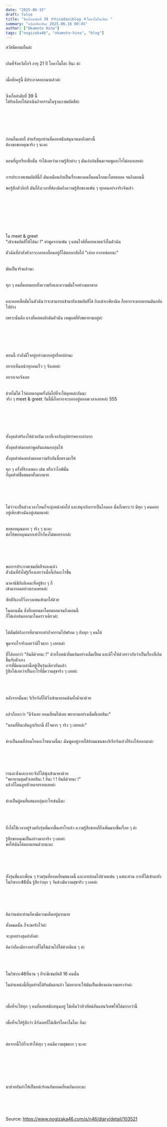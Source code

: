 ```yaml
---
date: "2025-06-15"
draft: false
title: "ซิงเกิ้ลลำดับที่ 39 ＃hinadaniblog ＃โอคาโมโตะฮินะ "
summary: "แปลบล็อกฮินะ 2025.06.16 00:45"
author: ["Okamoto Hina"]
tags: ["nogizaka46", "okamoto-hina", "blog"]
---
```


สวัสดีตอนเย็นค่ะ\
\
\
เกิดที่จังหวัดไอจิ อายุ 21 ปี โอคาโมโตะ ฮินะ ค่ะ\
\
\
เมื่อสักครู่นี้ มีประกาศออกมาแล้วค่ะ\
\
\
ซิงเกิ้ลลำดับที่ 39 นี้\
ได้รับเลือกให้ดำเนินกิจกรรมในฐานะเซมบัตสึค่ะ\
\
\
\
\
\
\
ก่อนอื่นเลยก็ สำหรับทุกท่านที่คอยสนับสนุนจนมาถึงตรงนี้\
ต้องขอขอบคุณจริง ๆ นะคะ\
\
\
ตอนที่ถูกเรียกชื่อนั้น จำได้เลยว่าความรู้สึกต่าง ๆ มันเอ่อล้นขึ้นมาจนพูดอะไรไม่ออกเลยค่ะ\
\
\
การประกาศเซมบัตสึนี้ก็ มันเหมือนกับเป็นเรื่องของคนอื่นคนไกลมาโดยตลอด จนถึงตอนนี้\
\
พอรู้สึกตัวอีกที มันก็ถึงเวลาที่ต้องคิดถึงความรู้สึกของแฟน ๆ ทุกคนอย่างจริงจังแล้ว\
\
\
\
\
\
\
\
\
ใน meet & greet\
"เข้าเซมบัตสึให้ได้นะ !" คำพูดจากแฟน ๆ แสนใจดีที่คอยคาดหวังในตัวฉัน\
\
ตัวฉันที่กำลังหัวเราะกลบเกลื่อนอยู่ก็ได้ตอบกลับไป "เอ่ออ ยากหน่อยนะ"\
\
\
มันเป็นจริงแล้วนะ\
\
\
ทุก ๆ คนที่คอยมอบทั้งความรักและความมั่นใจอย่างมหาศาล\
\
\
และคอยเชื่อมั่นในตัวฉันว่าจะสามารถเข้ามายังเซมบัตสึได้ ถึงแม้จะเพียงนิด ก็อยากจะตอบแทนมันกลับไปบ้าง\
\
เพราะนั่นคือ แรงที่คอยผลักดันตัวฉัน เหตุผลที่ยังพยายามอยู่ค่ะ\
\
\
\
\
\
\
ตอนนี้ กำลังดีใจอยู่อย่างมากอยู่หรือเปล่านะ\
\
อยากเห็นหน้าทุกคนเร็ว ๆ จังเลยค่ะ\
\
อยากเจอจังเลย\
\
\
ช่วยไม่ได้ ไว้ค่อยมาคุยครั้งถัดไปที่จะได้คุยหล่ะกันนะ\
จริง ๆ meet & greet วันนี้นี่ก็อยากจะบอกอยู่ตลอดเวลาเลยหล่ะ 555\
\
\
\
\
\
\
ทั้งอุตส่าห์ร้องไห้ด้วยกันเวลาที่เจอกับอุปสรรคยากลำบาก\
\
ทั้งอุตส่าห์มอบคำพูดอันแสนอบอุ่นให้\
\
ทั้งอุตส่าห์คอยส่งมอบความรักอันซื่อตรงมาให้\
\
ทุก ๆ ครั้งที่ร้องเพลง เต้น หรือว่าไลฟ์นั้น\
ก็อุตส่าห์ชื่นชมมาตั้งมากมาย\
\
\
\
\
\
ไม่ว่าจะเป็นช่วงเวลาไหนก็จะมุ่งหน้าต่อไป และสนุกกับการเป็นไอดอล นั่นก็เพราะว่า มีทุก ๆ คนคอยอยู่เคียงข้างฉันอยู่เสมอมาค่ะ\
\
\
ขอขอบคุณมาก ๆ จริง ๆ นะคะ\
ต่อให้ขอบคุณมากเท่าไรก็คงไม่พอหรอกค่ะ\
\
\
\
\
\
พอการประกาศเซมบัตสึจบลงแล้ว\
ตัวฉันที่ยังไม่รู้เรื่องเลยว่าเมื่อกี้เกิดอะไรขึ้น\
\
นาคานิชิกับอิเคดะที่อยู่ข้าง ๆ ก็\
เข้ามากอดอย่างแรงเลยหล่ะ\
\
ซัทสึกิเองก็วิ่งกางแขนเข้ามาใส่ด้วย\
\
ในตอนนั้น สิ่งที่อดทนมาโดยตลอดจนถึงตอนนี้\
ก็ได้เอ่อล้นออกมาในคราวเดียวค่ะ\
\
\
ได้สัมผัสถึงการที่สามารถทำกิจกรรมไปพร้อม ๆ กับทุก ๆ คนได้\
\
พูดจากใจจริงเลยว่าดีใจมาก ๆ เลยหล่ะ
\
\
ที่ได้บอกว่า "ยินดีด้วยนะ !" ด้วยใบหน้ายิ้มแย้มอย่างเต็มเปี่ยม และดีใจให้ด้วยราวกับว่าเป็นเรื่องที่เกิดขึ้นกับตัวเอง\
การที่มีคนเหล่านี้อยู่เป็นรุ่นเดียวกันแล้ว\
รู้สึกได้เลยว่าเป็นอะไรที่มีความสุขจริง ๆ เลยค่ะ\
\
\
\
\
หลังจากนั้นนะ ริเรียจังก็ได้วิ่งเข้ามากอดฉันทั้งน้ำตาด้วย\
\
\
แล้วก็บอกว่า "ดีจังเลย ยอดเยี่ยมไปเลย พยายามอย่างเต็มที่เลยสินะ"\
\
"ตอนที่ฮินะตันถูกเรียกนี่ ดีใจมาก ๆ จริง ๆ เลยหล่ะ"\
\
\
ช่างเป็นคนที่อ่อนโยนอะไรขนาดนี้นะ ฉันพูดอยู่ภายใต้อ้อมแขนของริเรียจังแล้วก็ร้องไห้ออกมาค่ะ\
\
\
\
\
\
เรนกะซังและอายะจังก็ได้พุ่งเข้ามาหาด้วย\
"พยายามสุดตัวเลยสินะ ! ฮินะ ! ! ยินดีด้วยนะ !"\
แล้วก็โดนลูบหัวหลายรอบเลยค่ะ\
\
\
ช่างเป็นผู้คนที่แสนอบอุ่นอะไรเช่นนี้นะ\
\
\
\
\
ยิ่งได้ใช้เวลาอยู่ร่วมกับรุ่นพี่มากขึ้นเท่าไรแล้ว ความรู้สึกชอบก็ยิ่งเพิ่มมากขึ้นเรื่อย ๆ ค่ะ\
\
รู้สึกขอบคุณเป็นอย่างมากจริง ๆ เลยค่ะ\
ขอให้ฉันได้ตอบแทนด้วยนะคะ\
\
\
\
\
\
ทั้งรุ่นพี่และเพื่อน ๆ ร่วมรุ่นที่ยอดเยี่ยมขนาดนี้ และลายล้อมไปด้วยแฟน ๆ แต่ละท่าน การที่ได้เข้ามายังโนกิซากะ46นั้น รู้สึกว่าทุก ๆ วันช่างมีความสุขจริง ๆ เลยค่ะ\
\
\
\
\
\
คิดว่าแต่ละท่านก็คงมีความเห็นอยู่มากมาย\
\
ทั้งหมดนั้น ก็จะขอรับไว้ค่ะ\
\
จะลุยอย่างสุดกำลังค่ะ\
\
คิดว่าก็คงมีบางอย่างที่ไม่ได้ผ่านไปได้ด้วยดีแน่ ๆ ค่ะ\
\
\
\
\
โนกิซากะ46ที่นาน ๆ ทีจะมีเซมบัตสึ 16 คนนั้น\
\
ในตำแหน่งนี้ที่อุตส่าห์ได้รับมันมาแล้ว ไม่อยากจะให้มันเป็นเพียงแค่ความทรงจำค่ะ\
\
\
\
เพื่อที่จะให้ทุก ๆ คนที่คอยสนับสนุนอยู่ ได้เห็นวิวทิวทัศน์อันแสนวิเศษให้ได้มากกว่านี้\
\
\
เพื่อที่จะให้รู้สึกว่า ดีจังเลยที่ได้เชียร์โอคาโมโตะ ฮินะ\
\
\
\
ต่อจากนี้ไปก็จะทำให้ทุก ๆ คนมีความสุขมาก ๆ นะคะ\
\
\
\
\
\
\
\
มาช่วยกันทำให้เป็นหน้าร้อนอันยอดเยี่ยมกันเถอะนะ\
\
\
\
\
\
Source: https://www.nogizaka46.com/s/n46/diary/detail/103521
